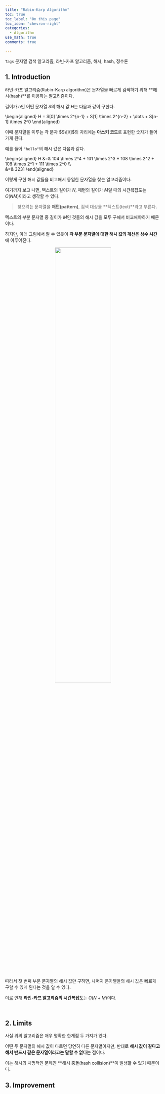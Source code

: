 ```yaml
---
title: "Rabin-Karp Algorithm"
toc: true
toc_label: "On this page"
toc_icon: "chevron-right"
categories:
  - Algorithm
use_math: true
comments: true

---
```


`Tags` 문자열 검색 알고리즘, 라빈-카프 알고리즘, 해시, hash, 정수론

## 1. Introduction

라빈-카프 알고리즘(Rabin-Karp algorithm)은 문자열을 빠르게 검색하기 위해 **해시(hash)**를 이용하는 알고리즘이다.

길이가 $n$인 어떤 문자열 $S$의 해시 값 $H$는 다음과 같이 구한다.

\begin{aligned}
H = S\[0\] \times 2^{n-1} + S\[1\] \times 2^{n-2} + \dots + S\[n-1\] \times 2^0
\end{aligned}

이때 문자열을 이루는 각 문자 $S\[i\]$의 자리에는 **아스키 코드**로 표현한 숫자가 들어가게 된다.

예를 들어 `"hello"`의 해시 값은 다음과 같다.

\begin{aligned}
H &=& 104 \times 2^4 + 101 \times 2^3 + 108 \times 2^2 + 108 \times 2^1 + 111 \times 2^0 \\\\  
&=& 3231
\end{aligned}

이렇게 구한 해시 값들을 비교해서 동일한 문자열을 찾는 알고리즘이다.

여기까지 보고 나면, 텍스트의 길이가 $N$, 패턴의 길이가 $M$일 때의 시간복잡도는 $O(NM)$이라고 생각할 수 있다.

> 찾으려는 문자열을 **패턴(pattern)**, 검색 대상을 **텍스트(text)**라고 부른다.

텍스트의 부분 문자열 중 길이가 $M$인 것들의 해시 값을 모두 구해서 비교해야하기 때문이다.

하지만, 아래 그림에서 알 수 있듯이 **각 부분 문자열에 대한 해시 값의 계산은 상수 시간**에 이루어진다.

<center><img src="https://user-images.githubusercontent.com/88201512/151127209-b13ffde3-c6ed-4865-b6b0-478d6d5afcb5.jpg" width="60%" height="60%"></center>

따라서 첫 번째 부분 문자열의 해시 값만 구하면, 나머지 문자열들의 해시 값은 빠르게 구할 수 있게 된다는 것을 알 수 있다.

이로 인해 **라빈-카프 알고리즘의 시간복잡도**는 $O(N + M)$이다.

<br/>

## 2. Limits

사실 위의 알고리즘은 매우 명확한 한계점 두 가지가 있다.

어떤 두 문자열의 해시 값이 다르면 당연히 다른 문자열이지만, 반대로 **해시 값이 같다고 해서 반드시 같은 문자열이라고는 말할 수 없다**는 점이다.

이는 해시의 치명적인 문제인 **해시 충돌(hash collision)**이 발생할 수 있기 때문이다.




## 3. Improvement











